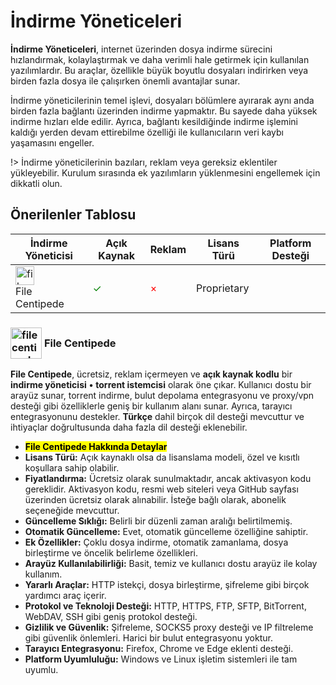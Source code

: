 <!-- NOTLAR
 - Tablo eklemeyi unutmayın 
 - Uygun görseller eklemeyi unutmayın.
 - İçerik kuralları ve ekleme yapmak sayfalarını ziyaret edebilirsiniz -->

# İndirme Yöneticeleri

**İndirme Yöneticeleri**, internet üzerinden dosya indirme sürecini hızlandırmak, kolaylaştırmak ve daha verimli hale getirmek için kullanılan yazılımlardır. Bu araçlar, özellikle büyük boyutlu dosyaları indirirken veya birden fazla dosya ile çalışırken önemli avantajlar sunar.

İndirme yöneticilerinin temel işlevi, dosyaları bölümlere ayırarak aynı anda birden fazla bağlantı üzerinden indirme yapmaktır. Bu sayede daha yüksek indirme hızları elde edilir. Ayrıca, bağlantı kesildiğinde indirme işlemini kaldığı yerden devam ettirebilme özelliği ile kullanıcıların veri kaybı yaşamasını engeller.

!> İndirme yöneticilerinin bazıları, reklam veya gereksiz eklentiler yükleyebilir. Kurulum sırasında ek yazılımların yüklenmesini engellemek için dikkatli olun.

## Önerilenler Tablosu

| İndirme Yöneticisi | Açık Kaynak | Reklam | Lisans Türü | Platform Desteği |
|---|---|---|---|---|
| <span style="display: inline-block; vertical-align: middle;"><img src="docs/images/filecentipede-icon.png" alt="filecentipede" style="width: 30px; height: 30px;"> </span> <span style="display: inline-block; vertical-align: middle;"> File Centipede | <span style="color: green;">✓</span> | <span style="color: red;">×</span> | Proprietary | <i class="fa-brands fa-windows"></i> <i class="fa-brands fa-linux"></i> |

### <span style="display: inline-block; vertical-align: middle;"><img src="docs/images/filecentipede-icon.png" alt="filecentipede" style="width: 50px; height: 50px;"> </span> <span style="display: inline-block; vertical-align: middle;"> File Centipede <a href="https://filecxx.com/tr_TR/index.html" target="_blank" style="text-decoration: none; color: inherit; margin-left: 5px;"> <i class="fa-solid fa-globe"></i></a> <a href="https://github.com/filecxx/FileCentipede" target="_blank" style="text-decoration: none; color: inherit; margin-left: 5px"> <i class="fa-brands fa-github"></i></a>

**File Centipede**, ücretsiz, reklam içermeyen ve **açık kaynak kodlu** bir **indirme yöneticisi** **•** **torrent istemcisi** olarak öne çıkar. Kullanıcı dostu bir arayüz sunar, torrent indirme, bulut depolama entegrasyonu ve proxy/vpn desteği gibi özelliklerle geniş bir kullanım alanı sunar. Ayrıca, tarayıcı entegrasyonunu destekler. **Türkçe** dahil birçok dil desteği mevcuttur ve ihtiyaçlar doğrultusunda daha fazla dil desteği eklenebilir.

- **<mark>File Centipede Hakkında Detaylar</mark>**
 - **Lisans Türü:** Açık kaynaklı olsa da lisanslama modeli, özel ve kısıtlı koşullara sahip olabilir.
 - **Fiyatlandırma:** Ücretsiz olarak sunulmaktadır, ancak aktivasyon kodu gereklidir. Aktivasyon kodu, resmi web siteleri veya GitHub sayfası üzerinden ücretsiz olarak alınabilir. İsteğe bağlı olarak, abonelik seçeneğide mevcuttur.
 - **Güncelleme Sıklığı:** Belirli bir düzenli zaman aralığı belirtilmemiş.
 - **Otomatik Güncelleme:** Evet, otomatik güncelleme özelliğine sahiptir.
 - **Ek Özellikler:** Çoklu dosya indirme, otomatik zamanlama, dosya birleştirme ve öncelik belirleme özellikleri.
 - **Arayüz Kullanılabilirliği:** Basit, temiz ve kullanıcı dostu arayüz ile kolay kullanım.
 - **Yararlı Araçlar:** HTTP istekçi, dosya birleştirme, şifreleme gibi birçok yardımcı araç içerir.
 - **Protokol ve Teknoloji Desteği:** HTTP, HTTPS, FTP, SFTP, BitTorrent, WebDAV, SSH gibi geniş protokol desteği.
 - **Gizlilik ve Güvenlik:** Şifreleme, SOCKS5 proxy desteği ve IP filtreleme gibi güvenlik önlemleri. Harici bir bulut entegrasyonu yoktur.
 - **Tarayıcı Entegrasyonu:** Firefox, Chrome ve Edge eklenti desteği.
 - **Platform Uyumluluğu:** Windows ve Linux işletim sistemleri ile tam uyumlu.
